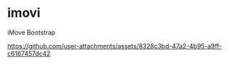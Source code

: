 # imovi
iMove Bootstrap


https://github.com/user-attachments/assets/8328c3bd-47a2-4b95-a9ff-c6167457dc42

